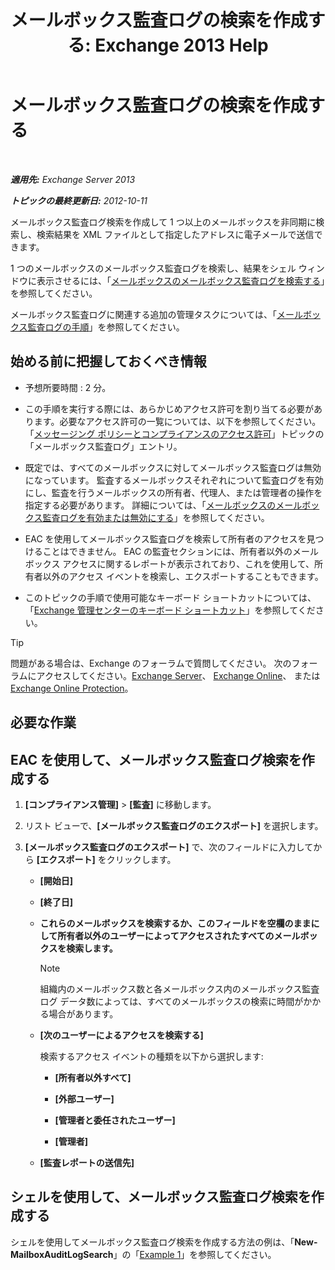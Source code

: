 ﻿---
title: 'メールボックス監査ログの検索を作成する: Exchange 2013 Help'
TOCTitle: メールボックス監査ログの検索を作成する
ms:assetid: 48ba22cf-b1f2-4dbc-98fc-fed22d97db14
ms:mtpsurl: https://technet.microsoft.com/ja-jp/library/Ff461929(v=EXCHG.150)
ms:contentKeyID: 49896231
ms.date: 04/24/2018
mtps_version: v=EXCHG.150
ms.translationtype: HT
---

# メールボックス監査ログの検索を作成する

 

_**適用先:** Exchange Server 2013_

_**トピックの最終更新日:** 2012-10-11_

メールボックス監査ログ検索を作成して 1 つ以上のメールボックスを非同期に検索し、検索結果を XML ファイルとして指定したアドレスに電子メールで送信できます。

1 つのメールボックスのメールボックス監査ログを検索し、結果をシェル ウィンドウに表示させるには、「[メールボックスのメールボックス監査ログを検索する](search-the-mailbox-audit-log-for-a-mailbox-exchange-2013-help.md)」を参照してください。

メールボックス監査ログに関連する追加の管理タスクについては、「[メールボックス監査ログの手順](mailbox-audit-logging-procedures-exchange-2013-help.md)」を参照してください。

## 始める前に把握しておくべき情報

  - 予想所要時間 : 2 分。

  - この手順を実行する際には、あらかじめアクセス許可を割り当てる必要があります。必要なアクセス許可の一覧については、以下を参照してください。「[メッセージング ポリシーとコンプライアンスのアクセス許可](messaging-policy-and-compliance-permissions-exchange-2013-help.md)」トピックの「メールボックス監査ログ」エントリ。

  - 既定では、すべてのメールボックスに対してメールボックス監査ログは無効になっています。 監査するメールボックスそれぞれについて監査ログを有効にし、監査を行うメールボックスの所有者、代理人、または管理者の操作を指定する必要があります。 詳細については、「[メールボックスのメールボックス監査ログを有効または無効にする](enable-or-disable-mailbox-audit-logging-for-a-mailbox-exchange-2013-help.md)」を参照してください。

  - EAC を使用してメールボックス監査ログを検索して所有者のアクセスを見つけることはできません。 EAC の監査セクションには、所有者以外のメールボックス アクセスに関するレポートが表示されており、これを使用して、所有者以外のアクセス イベントを検索し、エクスポートすることもできます。

  - このトピックの手順で使用可能なキーボード ショートカットについては、「[Exchange 管理センターのキーボード ショートカット](keyboard-shortcuts-in-the-exchange-admin-center-exchange-online-protection-help.md)」を参照してください。


> [!TIP]
> 問題がある場合は、Exchange のフォーラムで質問してください。 次のフォーラムにアクセスしてください。<A href="https://go.microsoft.com/fwlink/p/?linkid=60612">Exchange Server</A>、 <A href="https://go.microsoft.com/fwlink/p/?linkid=267542">Exchange Online</A>、 または <A href="https://go.microsoft.com/fwlink/p/?linkid=285351">Exchange Online Protection</A>。



## 必要な作業

## EAC を使用して、メールボックス監査ログ検索を作成する

1.  **\[コンプライアンス管理\]** \> **\[監査\]** に移動します。

2.  リスト ビューで、**\[メールボックス監査ログのエクスポート\]** を選択します。

3.  **\[メールボックス監査ログのエクスポート\]** で、次のフィールドに入力してから **\[エクスポート\]** をクリックします。
    
      - **\[開始日\]**
    
      - **\[終了日\]**
    
      - **これらのメールボックスを検索するか、このフィールドを空欄のままにして所有者以外のユーザーによってアクセスされたすべてのメールボックスを検索します。**
        

        > [!NOTE]
        > 組織内のメールボックス数と各メールボックス内のメールボックス監査ログ データ数によっては、すべてのメールボックスの検索に時間がかかる場合があります。

    
      - **\[次のユーザーによるアクセスを検索する\]**
        
        検索するアクセス イベントの種類を以下から選択します:
        
          - **\[所有者以外すべて\]**
        
          - **\[外部ユーザー\]**
        
          - **\[管理者と委任されたユーザー\]**
        
          - **\[管理者\]**
    
      - **\[監査レポートの送信先\]**

## シェルを使用して、メールボックス監査ログ検索を作成する

シェルを使用してメールボックス監査ログ検索を作成する方法の例は、「**New-MailboxAuditLogSearch**」の「[Example 1](https://technet.microsoft.com/ja-jp/95365cab-bbb2-4a64-8e8f-1c89fa9e0352\(exchg.150\)#example1)」を参照してください。

